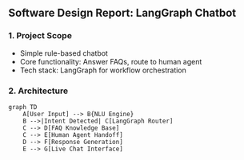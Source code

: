 ## Software Design Report: LangGraph Chatbot

### 1. Project Scope

- Simple rule-based chatbot
- Core functionality: Answer FAQs, route to human agent
- Tech stack: LangGraph for workflow orchestration

### 2. Architecture

```mermaid
graph TD
    A[User Input] --> B{NLU Engine}
    B -->|Intent Detected| C[LangGraph Router]
    C --> D[FAQ Knowledge Base]
    C --> E[Human Agent Handoff]
    D --> F[Response Generation]
    E --> G[Live Chat Interface]
```
